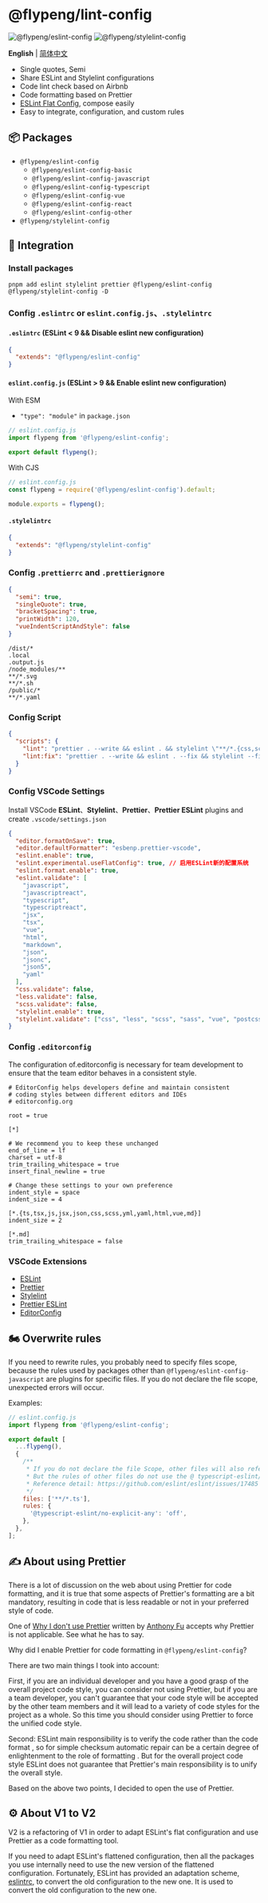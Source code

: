 # @flypeng/lint-config

![@flypeng/eslint-config](https://img.shields.io/npm/v/%40flypeng%2Feslint-config?style=plastic&logo=npm&label=%40flypeng%2Feslint-config&link=https%3A%2F%2Fwww.npmjs.com%2Fpackage%2F%40flypeng%2Feslint-config) ![@flypeng/stylelint-config](https://img.shields.io/npm/v/%40flypeng%2Fstylelint-config?style=plastic&logo=npm&label=%40flypeng%2Fstylelint-config&link=https%3A%2F%2Fwww.npmjs.com%2Fpackage%2F%40flypeng%2Fstylelint-config)

**English** | [简体中文](https://github.com/flingyp/lint-config/blob/main/README.zh-CN.md)

- Single quotes, Semi
- Share ESLint and Stylelint configurations
- Code lint check based on Airbnb
- Code formatting based on Prettier
- [ESLint Flat Config](https://eslint.org/docs/latest/use/configure/configuration-files-new), compose easily
- Easy to integrate, configuration, and custom rules

## 📦 Packages

- `@flypeng/eslint-config`
  - `@flypeng/eslint-config-basic`
  - `@flypeng/eslint-config-javascript`
  - `@flypeng/eslint-config-typescript`
  - `@flypeng/eslint-config-vue`
  - `@flypeng/eslint-config-react`
  - `@flypeng/eslint-config-other`
- `@flypeng/stylelint-config`

## 🏃 Integration

### Install packages

`pnpm add eslint stylelint prettier @flypeng/eslint-config @flypeng/stylelint-config -D`

### Config `.eslintrc` or `eslint.config.js`、`.stylelintrc`

#### `.eslintrc` (ESLint < 9 && Disable eslint new configuration)

```json
{
  "extends": "@flypeng/eslint-config"
}
```

#### `eslint.config.js` (ESLint > 9 && Enable eslint new configuration)

With ESM

- `"type": "module"` in `package.json`

```js
// eslint.config.js
import flypeng from '@flypeng/eslint-config';

export default flypeng();
```

With CJS

```js
// eslint.config.js
const flypeng = require('@flypeng/eslint-config').default;

module.exports = flypeng();
```

#### `.stylelintrc`

```json
{
  "extends": "@flypeng/stylelint-config"
}
```

### Config `.prettierrc` and `.prettierignore`

```json
{
  "semi": true,
  "singleQuote": true,
  "bracketSpacing": true,
  "printWidth": 120,
  "vueIndentScriptAndStyle": false
}
```

```
/dist/*
.local
.output.js
/node_modules/**
**/*.svg
**/*.sh
/public/*
**/*.yaml
```

### Config Script

```json
{
  "scripts": {
    "lint": "prettier . --write && eslint . && stylelint \"**/*.{css,scss,vue}\"",
    "lint:fix": "prettier . --write && eslint . --fix && stylelint --fix \"**/*.{css,scss,sass,vue}\""
  }
}
```

### Config VSCode Settings

Install VSCode **ESLint**、**Stylelint**、**Prettier**、**Prettier ESLint** plugins and create `.vscode/settings.json`

```json
{
  "editor.formatOnSave": true,
  "editor.defaultFormatter": "esbenp.prettier-vscode",
  "eslint.enable": true,
  "eslint.experimental.useFlatConfig": true, // 启用ESLint新的配置系统
  "eslint.format.enable": true,
  "eslint.validate": [
    "javascript",
    "javascriptreact",
    "typescript",
    "typescriptreact",
    "jsx",
    "tsx",
    "vue",
    "html",
    "markdown",
    "json",
    "jsonc",
    "json5",
    "yaml"
  ],
  "css.validate": false,
  "less.validate": false,
  "scss.validate": false,
  "stylelint.enable": true,
  "stylelint.validate": ["css", "less", "scss", "sass", "vue", "postcss"]
}
```

### Config `.editorconfig`

The configuration of.editorconfig is necessary for team development to ensure that the team editor behaves in a consistent style.

```
# EditorConfig helps developers define and maintain consistent
# coding styles between different editors and IDEs
# editorconfig.org

root = true

[*]

# We recommend you to keep these unchanged
end_of_line = lf
charset = utf-8
trim_trailing_whitespace = true
insert_final_newline = true

# Change these settings to your own preference
indent_style = space
indent_size = 4

[*.{ts,tsx,js,jsx,json,css,scss,yml,yaml,html,vue,md}]
indent_size = 2

[*.md]
trim_trailing_whitespace = false
```

### VSCode Extensions

- [ESLint](https://marketplace.visualstudio.com/items?itemName=dbaeumer.vscode-eslint)
- [Prettier](https://marketplace.visualstudio.com/items?itemName=esbenp.prettier-vscode)
- [Stylelint](https://marketplace.visualstudio.com/items?itemName=stylelint.vscode-stylelint)
- [Prettier ESLint](https://marketplace.visualstudio.com/items?itemName=rvest.vs-code-prettier-eslint)
- [EditorConfig](https://marketplace.visualstudio.com/items?itemName=EditorConfig.EditorConfig)

## 🏍️ Overwrite rules

If you need to rewrite rules, you probably need to specify files scope, because the rules used by packages other than `@flypeng/eslint-config-javascript` are plugins for specific files. If you do not declare the file scope, unexpected errors will occur.

Examples:

```js
// eslint.config.js
import flypeng from '@flypeng/eslint-config';

export default [
  ...flypeng(),
  {
    /**
     * If you do not declare the file Scope, other files will also refer to this rule.
     * But the rules of other files do not use the @ typescript-eslint/eslint-plugin plugin, so an error will be reported during Lint.
     * Reference detail: https://github.com/eslint/eslint/issues/17485
     */
    files: ['**/*.ts'],
    rules: {
      '@typescript-eslint/no-explicit-any': 'off',
    },
  },
];
```

## ✍️ About using Prettier

There is a lot of discussion on the web about using Prettier for code formatting, and it is true that some aspects of Prettier's formatting are a bit mandatory, resulting in code that is less readable or not in your preferred style of code.

One of [Why I don't use Prettier](https://antfu.me/posts/why-not-prettier-zh) written by [Anthony Fu](https://github.com/antfu) accepts why Prettier is not applicable. See what he has to say.

Why did I enable Prettier for code formatting in `@flypeng/eslint-config`?

There are two main things I took into account:

First, if you are an individual developer and you have a good grasp of the overall project code style, you can consider not using Prettier, but if you are a team developer, you can't guarantee that your code style will be accepted by the other team members and it will lead to a variety of code styles for the project as a whole. So this time you should consider using Prettier to force the unified code style.

Second: ESLint main responsibility is to verify the code rather than the code format , so for simple checksum automatic repair can be a certain degree of enlightenment to the role of formatting . But for the overall project code style ESLint does not guarantee that Prettier's main responsibility is to unify the overall style.

Based on the above two points, I decided to open the use of Prettier.

## ⚙️ About V1 to V2

V2 is a refactoring of V1 in order to adapt ESLint's flat configuration and use Prettier as a code formatting tool.

If you need to adapt ESLint's flattened configuration, then all the packages you use internally need to use the new version of the flattened configuration. Fortunately, ESLint has provided an adaptation scheme, [eslintrc](https://github.com/eslint/eslintrc), to convert the old configuration to the new one. It is used to convert the old configuration to the new one.
